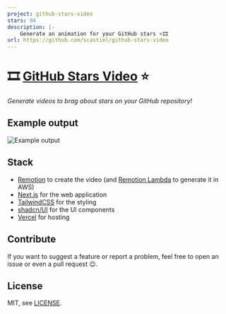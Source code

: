 ```yaml
---
project: github-stars-video
stars: 94
description: |-
    Generate an animation for your GitHub stars ⭐️🎞️
url: https://github.com/scastiel/github-stars-video
---
```


# 🎞️ [GitHub Stars Video](https://scastiel.dev/github-stars) ⭐️

_Generate videos to brag about stars on your GitHub repository!_

## Example output

![Example output](public/example.gif)

## Stack

- [Remotion](https://www.remotion.dev/) to create the video (and [Remotion Lambda](https://www.remotion.dev/docs/lambda/api) to generate it in AWS)
- [Next.js](https://nextjs.org/) for the web application
- [TailwindCSS](https://tailwindcss.com/) for the styling
- [shadcn/UI](https://ui.shadcn.com/) for the UI components
- [Vercel](https://vercel.com/) for hosting

## Contribute

If you want to suggest a feature or report a problem, feel free to open an issue or even a pull request 😉.

## License

MIT, see [LICENSE](./LICENSE).

